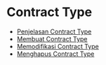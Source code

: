 # Contract Type

- [Penjelasan Contract Type](./contract-type/penjelasan.md)
- [Membuat Contract Type](./contract-type/membuat.md)
- [Memodifikasi Contract Type](./contract-type/memodifikasi.md)
- [Menghapus Contract Type](./contract-type/menghapus.md)
